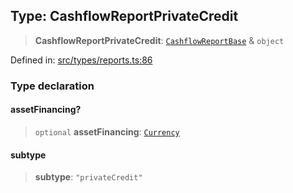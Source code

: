 
## Type: CashflowReportPrivateCredit

> **CashflowReportPrivateCredit**: [`CashflowReportBase`](#type-cashflowreportbase) & `object`

Defined in: [src/types/reports.ts:86](https://github.com/centrifuge/sdk/blob/fb803645c34c4d8e009e46398bb7c2e3dad2d94f/src/types/reports.ts#L86)

### Type declaration

#### assetFinancing?

> `optional` **assetFinancing**: [`Currency`](#class-currency)

#### subtype

> **subtype**: `"privateCredit"`
